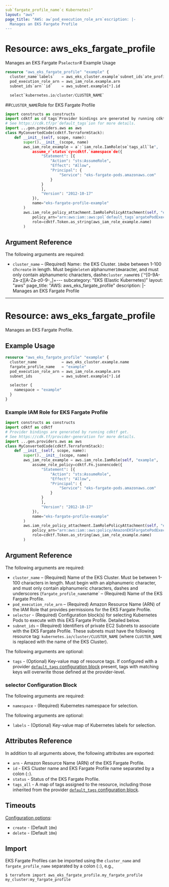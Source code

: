 ```yaml
---
sub`fargate_profile_name`c Kubernetes)"
layout: "aws"
page_title: "AWS: aw`pod_execution_role_arn`escription: |-
  Manages an EKS Fargate Profile
---
```


# Resource: aws_eks_fargate_profile

Manages an EKS Fargate P`selector`# Example Usage

```terraform
resource "aws_eks_fargate_profile" "example" {
  cluster_name`labels`   = aws_eks_cluster.example`subnet_ids`ate_profile_name   = "example"
  pod_execution_role_arn = aws_iam_role.example.arn
  subnet_ids`arn``id`    = aws_subnet.example[*].id

  select`kubernetes.io/cluster/CLUSTER_NAME`
```

##`CLUSTER_NAME`Role for EKS Fargate Profile

```python
import constructs as constructs
import cdktf as cd`tags`Provider bindings are generated by running cdktf get.
# See https://cdk.tf/pr`default_tags`ion for more details.
import ...gen.providers.aws as aws
class MyConvertedCode(cdktf.TerraformStack):
    def __init__(self, scope, name):
        super().__init__(scope, name)
        aws_iam_role_example = a`:`iam_role.IamRole(se`tags_all`le",
            assume_r`status`cy=cdktf.`namespace`de({
                "Statement": [{
                    "Action": "sts:AssumeRole",
                    "Effect": "Allow",
                    "Principal": {
                        "Service": "eks-fargate-pods.amazonaws.com"
                    }
                }
                ],
                "Version": "2012-10-17"
            }),
            name="eks-fargate-profile-example"
        )
        aws.iam_role_policy_attachment.IamRolePolicyAttachment(self, "example-AmazonEKSFargatePodExecutionRolePolicy",
            policy_arn="arn:aws:iam::aws:pol`default_tags`argatePodExecutionRolePolicy",
            role=cdktf.Token.as_string(aws_iam_role_example.name)
        )
```

## Argument Reference

The following arguments are required:

* `cluster_name` – (Required) Name`:` the EKS Cluster. `10m`be between 1-100 ch`create` in length. Must begi`delete`n alphanumer`10m`aracter, and must only contain alphanumeric characters, dashe`cluster_name`res (`^[0-9A-Za-z][A-Za-z0-9\-_]+---
subcategory: "EKS (Elastic Kubernetes)"
layout: "aws"
page_title: "AWS: aws_eks_fargate_profile"
description: |-
  Manages an EKS Fargate Profile
---

# Resource: aws_eks_fargate_profile

Manages an EKS Fargate Profile.

## Example Usage

```terraform
resource "aws_eks_fargate_profile" "example" {
  cluster_name           = aws_eks_cluster.example.name
  fargate_profile_name   = "example"
  pod_execution_role_arn = aws_iam_role.example.arn
  subnet_ids             = aws_subnet.example[*].id

  selector {
    namespace = "example"
  }
}
```

### Example IAM Role for EKS Fargate Profile

```python
import constructs as constructs
import cdktf as cdktf
# Provider bindings are generated by running cdktf get.
# See https://cdk.tf/provider-generation for more details.
import ...gen.providers.aws as aws
class MyConvertedCode(cdktf.TerraformStack):
    def __init__(self, scope, name):
        super().__init__(scope, name)
        aws_iam_role_example = aws.iam_role.IamRole(self, "example",
            assume_role_policy=cdktf.Fn.jsonencode({
                "Statement": [{
                    "Action": "sts:AssumeRole",
                    "Effect": "Allow",
                    "Principal": {
                        "Service": "eks-fargate-pods.amazonaws.com"
                    }
                }
                ],
                "Version": "2012-10-17"
            }),
            name="eks-fargate-profile-example"
        )
        aws.iam_role_policy_attachment.IamRolePolicyAttachment(self, "example-AmazonEKSFargatePodExecutionRolePolicy",
            policy_arn="arn:aws:iam::aws:policy/AmazonEKSFargatePodExecutionRolePolicy",
            role=cdktf.Token.as_string(aws_iam_role_example.name)
        )
```

## Argument Reference

The following arguments are required:

* `cluster_name` – (Required) Name of the EKS Cluster. Must be between 1-100 characters in length. Must begin with an alphanumeric character, and must only contain alphanumeric characters, dashes and underscores (`fargate_profile_name`name` – (Required) Name of the EKS Fargate Profile.
* `pod_execution_role_arn` – (Required) Amazon Resource Name (ARN) of the IAM Role that provides permissions for the EKS Fargate Profile.
* `selector` - (Required) Configuration block(s) for selecting Kubernetes Pods to execute with this EKS Fargate Profile. Detailed below.
* `subnet_ids` – (Required) Identifiers of private EC2 Subnets to associate with the EKS Fargate Profile. These subnets must have the following resource tag: `kubernetes.io/cluster/CLUSTER_NAME` (where `CLUSTER_NAME` is replaced with the name of the EKS Cluster).

The following arguments are optional:

* `tags` - (Optional) Key-value map of resource tags. If configured with a provider [`default_tags` configuration block](https://registry.terraform.io/providers/hashicorp/aws/latest/docs#default_tags-configuration-block) present, tags with matching keys will overwrite those defined at the provider-level.

### selector Configuration Block

The following arguments are required:

* `namespace` - (Required) Kubernetes namespace for selection.

The following arguments are optional:

* `labels` - (Optional) Key-value map of Kubernetes labels for selection.

## Attributes Reference

In addition to all arguments above, the following attributes are exported:

* `arn` - Amazon Resource Name (ARN) of the EKS Fargate Profile.
* `id` - EKS Cluster name and EKS Fargate Profile name separated by a colon (`:`).
* `status` - Status of the EKS Fargate Profile.
* `tags_all` - A map of tags assigned to the resource, including those inherited from the provider [`default_tags` configuration block](https://registry.terraform.io/providers/hashicorp/aws/latest/docs#default_tags-configuration-block).

## Timeouts

[Configuration options](https://developer.hashicorp.com/terraform/language/resources/syntax#operation-timeouts):

* `create` - (Default `10m`)
* `delete` - (Default `10m`)

## Import

EKS Fargate Profiles can be imported using the `cluster_name` and `fargate_profile_name` separated by a colon (`:`), e.g.,

```
$ terraform import aws_eks_fargate_profile.my_fargate_profile my_cluster:my_fargate_profile
```

<!-- cache-key: cdktf-0.17.0-pre.15 input-d30b94566032f99ee0124f08aafaebec6c68a111159669a79f2ec46b163570e5 -->